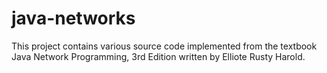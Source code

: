 # java-networks
This project contains various source code implemented from the textbook Java Network Programming, 3rd Edition written by Elliote Rusty Harold.
